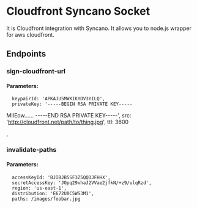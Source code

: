 # Cloudfront Syncano Socket

It is Cloudfront integration with Syncano. It allows you to node.js wrapper for aws cloudfront.

## Endpoints

### sign-cloudfront-url

#### Parameters:

      keypairId: 'APKAJU5MWXIKYDV3YILQ',
      privateKey: '-----BEGIN RSA PRIVATE KEY-----
MIIEow......
-----END RSA PRIVATE KEY-----',
      src: 'http://cloudfront.net/path/to/thing.jpg',
      ttl: 3600

,
### invalidate-paths

#### Parameters:

      accessKeyId: 'BJIBJB5SF3Z5QQDJFHHX',
      secretAccessKey: 'JOpq29vhaJ2VVae2jfkN/+z9/ulqRzd',
      region: 'us-east-1',
      distribution: 'E672U0C5WS3M1',
      paths: /images/foobar.jpg

